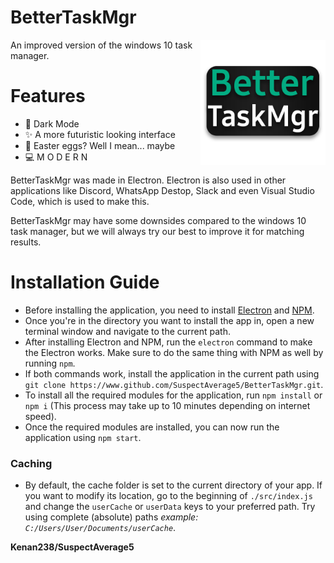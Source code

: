 # BetterTaskMgr 
<img src="./src/BetterTaskMgr.png" alt="BetterTaskMgr" width="200" height="200" style="float: right;"></img>

An improved version of the windows 10 task manager.

<!-- ![BeterTaskMgr](/src/BetterTaskMgr.png) -->


# Features
* 🌙 Dark Mode
* ✨ A more futuristic looking interface
* 🥚 Easter eggs? Well I mean... maybe
* 💻 M O D E R N

BetterTaskMgr was made in Electron. Electron is also used in other applications like 
Discord, WhatsApp Destop, Slack and even Visual Studio Code, which is used to make this.

BetterTaskMgr may have some downsides compared to the windows 10 task manager, 
but we will always try our best to improve it for matching results.

# Installation Guide
* Before installing the application, you need to install [Electron](https://electronjs.org/) and [NPM](https://nodejs.org/en/download/).
* Once you're in the directory you want to install the app in, open a new terminal window and navigate to the current path.
* After installing Electron and NPM, run the `electron` command to make the Electron works. Make sure to do the same thing with NPM as well by running `npm`.
* If both commands work, install the application in the current path using `git clone https://www.github.com/SuspectAverage5/BetterTaskMgr.git`.
* To install all the required modules for the application, run `npm install` or `npm i` (This process may take up to 10 minutes depending on internet speed).
* Once the required modules are installed, you can now run the application using `npm start`.

### Caching
* By default, the cache folder is set to the current directory of your app. If you want to modify its location, go to the beginning of `./src/index.js` and change the `userCache` or `userData` keys to your preferred path. Try using complete (absolute) paths *example: `C:/Users/User/Documents/userCache`*.

**Kenan238/SuspectAverage5**
